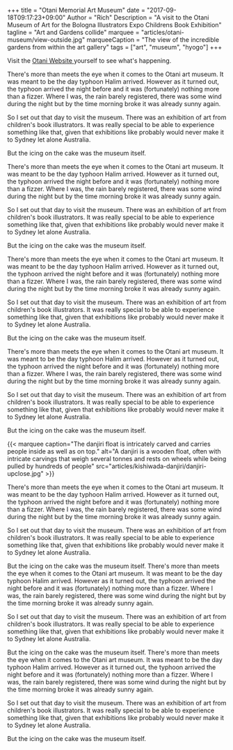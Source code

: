 +++
title = "Otani Memorial Art Museum"
date = "2017-09-18T09:17:23+09:00"
Author = "Rich"
Description = "A visit to the Otani Museum of Art for the Bologna Illustrators Expo Childrens Book Exhibition"
tagline = "Art and Gardens collide"
marquee = "articles/otani-museum/view-outside.jpg"
marqueeCaption = "The view of the incredible gardens from within the art gallery"
tags = ["art", "museum", "hyogo"]
+++

Visit the [ Otani Website ]( http://otanimuseum.jp/english.html ) yourself to see what's happening.

There's more than meets the eye when it comes to the Otani art museum. It was meant to be the day typhoon Halim arrived. However as it turned out, the typhoon arrived the night before and it was (fortunately) nothing more than a fizzer. Where I was, the rain barely registered, there was some wind during the night but by the time morning broke it was already sunny again.

So I set out that day to visit the museum. There was an exhibition of art from children's book illustrators. It was really special to be able to experience something like that, given that exhibitions like probably would never make it to Sydney let alone Australia.

But the icing on the cake was the museum itself.

There's more than meets the eye when it comes to the Otani art museum. It was meant to be the day typhoon Halim arrived. However as it turned out, the typhoon arrived the night before and it was (fortunately) nothing more than a fizzer. Where I was, the rain barely registered, there was some wind during the night but by the time morning broke it was already sunny again.

So I set out that day to visit the museum. There was an exhibition of art from children's book illustrators. It was really special to be able to experience something like that, given that exhibitions like probably would never make it to Sydney let alone Australia.

But the icing on the cake was the museum itself.

There's more than meets the eye when it comes to the Otani art museum. It was meant to be the day typhoon Halim arrived. However as it turned out, the typhoon arrived the night before and it was (fortunately) nothing more than a fizzer. Where I was, the rain barely registered, there was some wind during the night but by the time morning broke it was already sunny again.

So I set out that day to visit the museum. There was an exhibition of art from children's book illustrators. It was really special to be able to experience something like that, given that exhibitions like probably would never make it to Sydney let alone Australia.

But the icing on the cake was the museum itself.

There's more than meets the eye when it comes to the Otani art museum. It was meant to be the day typhoon Halim arrived. However as it turned out, the typhoon arrived the night before and it was (fortunately) nothing more than a fizzer. Where I was, the rain barely registered, there was some wind during the night but by the time morning broke it was already sunny again.

So I set out that day to visit the museum. There was an exhibition of art from children's book illustrators. It was really special to be able to experience something like that, given that exhibitions like probably would never make it to Sydney let alone Australia.

But the icing on the cake was the museum itself.



{{< marquee caption="The danjiri float is intricately carved and carries people inside as well as on top." alt="A danjiri is a wooden float, often with intricate carvings that weigh several tonnes and rests on wheels while being pulled by hundreds of people" src="articles/kishiwada-danjiri/danjiri-upclose.jpg" >}}


There's more than meets the eye when it comes to the Otani art museum. It was meant to be the day typhoon Halim arrived. However as it turned out, the typhoon arrived the night before and it was (fortunately) nothing more than a fizzer. Where I was, the rain barely registered, there was some wind during the night but by the time morning broke it was already sunny again.

So I set out that day to visit the museum. There was an exhibition of art from children's book illustrators. It was really special to be able to experience something like that, given that exhibitions like probably would never make it to Sydney let alone Australia.

But the icing on the cake was the museum itself.
There's more than meets the eye when it comes to the Otani art museum. It was meant to be the day typhoon Halim arrived. However as it turned out, the typhoon arrived the night before and it was (fortunately) nothing more than a fizzer. Where I was, the rain barely registered, there was some wind during the night but by the time morning broke it was already sunny again.

So I set out that day to visit the museum. There was an exhibition of art from children's book illustrators. It was really special to be able to experience something like that, given that exhibitions like probably would never make it to Sydney let alone Australia.

But the icing on the cake was the museum itself.
There's more than meets the eye when it comes to the Otani art museum. It was meant to be the day typhoon Halim arrived. However as it turned out, the typhoon arrived the night before and it was (fortunately) nothing more than a fizzer. Where I was, the rain barely registered, there was some wind during the night but by the time morning broke it was already sunny again.

So I set out that day to visit the museum. There was an exhibition of art from children's book illustrators. It was really special to be able to experience something like that, given that exhibitions like probably would never make it to Sydney let alone Australia.

But the icing on the cake was the museum itself.

